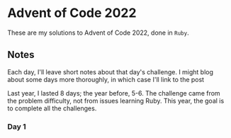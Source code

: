 # Advent of Code 2022

These are my solutions to Advent of Code 2022, done in `Ruby`.

## Notes

Each day, I'll leave short notes about that day's challenge. I might blog about some days more thoroughly, in which case I'll link to the post

Last year, I lasted 8 days; the year before, 5-6. The challenge came from the problem difficulty, not from issues learning Ruby. This year, the goal is to complete all the challenges.

### Day 1